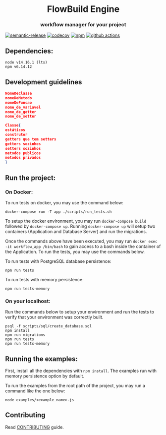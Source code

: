 <h1 align="center" style="border-bottom: none;">FlowBuild Engine</h1>
<h3 align="center">workflow manager for your project</h3>

[![semantic-release](https://img.shields.io/badge/%20%20%F0%9F%93%A6%F0%9F%9A%80-semantic--release-e10079.svg)](https://github.com/semantic-release/semantic-release)
[![codecov](https://codecov.io/gh/flow-build/engine/branch/master/graph/badge.svg)](https://codecov.io/gh/flow-build/engine)
[![npm](https://img.shields.io/npm/dw/@flowbuild/engine)](https://www.npmjs.com/package/@flowbuild/engine)
[![github actions](https://img.shields.io/github/workflow/status/flow-build/engine/Node.js%20CI)](https://github.com/flow-build/engine/actions?query=workflow%3A%22Node.js+CI%22)

## Dependencies:

```
node v14.16.1 (lts)
npm v6.14.12
```

## Development guidelines
```json
NomeDeClasse
nomeDeMetodo
nomeDeFuncao
nome_de_variavel
nome_de_getter
nome_de_setter
```

```json
Classe{
estáticos
construtor
getters que tem setters
getters sozinhos
setters sozinhos
metodos publicos
metodos privados
}
```

## Run the project:

### On Docker:

To run tests on docker, you may use the command below:
```
docker-compose run -T app ./scripts/run_tests.sh
```

To setup the docker environment, you may run `docker-compose build` followed by `docker-compose up`.
Running `docker-compose up` will setup two containers (Application and Database Server) and run the migrations.

Once the commands above have been executed, you may run `docker exec -it workflow_app /bin/bash` to gain access to a bash inside the container of the Application. To run the tests, you may use the commands below.

To run tests with PostgreSQL database persistence:
```
npm run tests
```

To run tests with memory persistence:
```
npm run tests-memory
```

### On your localhost:

Run the commands below to setup your environment and run the tests to verify that your environment was correctly built.

```
psql -f scripts/sql/create_database.sql
npm install
npm run migrations
npm run tests
npm run tests-memory
```

## Running the examples:
First, install all the dependencies with `npm install`. The examples run with memory persistence option by default.

To run the examples from the root path of the project, you may run a command like the one below:

```
node examples/<example_name>.js
```

## Contributing

Read [CONTRIBUTING](.github/CONTRIBUTING.md) guide.
